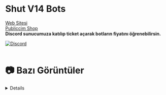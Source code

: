 # Shut V14 Bots

<a href="https://publiccim.com">Web Sitesi</a>
<br>
<a href="https://publiccim.com/shop">Publiccim Shop</a>
<br>
<strong>Discord sunucumuza katılıp ticket açarak botların fiyatını öğrenebilirsin.</strong>
<br>

[![Discord](https://api.weblutions.com/discord/invite/publiccim/)](https://discord.gg/publiccim)
<br> </br>


# 📷 Bazı Görüntüler
<details>
 <img width="250" alt="image" src="https://github.com/shutjs/publiccim-v14-bots/blob/main/Images/Ekran%20g%C3%B6r%C3%BCnt%C3%BCs%C3%BC%202024-07-25%20180335.png">
 <img width="650" alt="image" src="https://github.com/shutjs/publiccim-v14-bots/blob/main/Images/Ekran%20g%C3%B6r%C3%BCnt%C3%BCs%C3%BC%202024-07-25%20180347.png">
 <img width="650" alt="image" src="https://github.com/shutjs/publiccim-v14-bots/blob/main/Images/Ekran%20g%C3%B6r%C3%BCnt%C3%BCs%C3%BC%202024-07-25%20180115.png">
 <img width="650" alt="image" src="https://github.com/shutjs/publiccim-v14-bots/blob/main/Images/Ekran%20g%C3%B6r%C3%BCnt%C3%BCs%C3%BC%202024-07-25%20180125.png">
 <img width="650" alt="image" src="https://github.com/shutjs/publiccim-v14-bots/blob/main/Images/Ekran%20g%C3%B6r%C3%BCnt%C3%BCs%C3%BC%202024-07-25%20180138.png">
 <img width="650" alt="image" src="https://github.com/shutjs/publiccim-v14-bots/blob/main/Images/Ekran%20g%C3%B6r%C3%BCnt%C3%BCs%C3%BC%202024-07-25%20180144.png">
 <img width="650" alt="image" src="https://github.com/shutjs/publiccim-v14-bots/blob/main/Images/Ekran%20g%C3%B6r%C3%BCnt%C3%BCs%C3%BC%202024-07-25%20180154.png">
 <img width="650" alt="image" src="https://github.com/shutjs/publiccim-v14-bots/blob/main/Images/Ekran%20g%C3%B6r%C3%BCnt%C3%BCs%C3%BC%202024-07-25%20180201.png">
 <img width="650" alt="image" src="https://github.com/shutjs/publiccim-v14-bots/blob/main/Images/Ekran%20g%C3%B6r%C3%BCnt%C3%BCs%C3%BC%202024-07-25%20180207.png">
 <img width="650" alt="image" src="https://github.com/shutjs/publiccim-v14-bots/blob/main/Images/Ekran%20g%C3%B6r%C3%BCnt%C3%BCs%C3%BC%202024-07-25%20180212.png">
 <img width="650" alt="image" src="https://github.com/shutjs/publiccim-v14-bots/blob/main/Images/Ekran%20g%C3%B6r%C3%BCnt%C3%BCs%C3%BC%202024-07-25%20180218.png">
 <img width="650" alt="image" src="https://github.com/shutjs/publiccim-v14-bots/blob/main/Images/Ekran%20g%C3%B6r%C3%BCnt%C3%BCs%C3%BC%202024-07-25%20180226.png">
 <img width="650" alt="image" src="https://github.com/shutjs/publiccim-v14-bots/blob/main/Images/Ekran%20g%C3%B6r%C3%BCnt%C3%BCs%C3%BC%202024-07-25%20180232.png">
 <img width="650" alt="image" src="https://github.com/shutjs/publiccim-v14-bots/blob/main/Images/Ekran%20g%C3%B6r%C3%BCnt%C3%BCs%C3%BC%202024-07-25%20180238.png">
 <img width="650" alt="image" src="https://github.com/shutjs/publiccim-v14-bots/blob/main/Images/Ekran%20g%C3%B6r%C3%BCnt%C3%BCs%C3%BC%202024-07-25%20180243.png">
 <img width="650" alt="image" src="https://github.com/shutjs/publiccim-v14-bots/blob/main/Images/Ekran%20g%C3%B6r%C3%BCnt%C3%BCs%C3%BC%202024-07-25%20180248.png">
 <img width="650" alt="image" src="https://github.com/shutjs/publiccim-v14-bots/blob/main/Images/Ekran%20g%C3%B6r%C3%BCnt%C3%BCs%C3%BC%202024-07-25%20180255.png">
 <img width="650" alt="image" src="https://github.com/shutjs/publiccim-v14-bots/blob/main/Images/Ekran%20g%C3%B6r%C3%BCnt%C3%BCs%C3%BC%202024-07-25%20180301.png">
 <img width="650" alt="image" src="https://github.com/shutjs/publiccim-v14-bots/blob/main/Images/Ekran%20g%C3%B6r%C3%BCnt%C3%BCs%C3%BC%202024-07-25%20180306.png">
 <img width="650" alt="image" src="https://github.com/shutjs/publiccim-v14-bots/blob/main/Images/Ekran%20g%C3%B6r%C3%BCnt%C3%BCs%C3%BC%202024-07-25%20180316.png">
 <img width="650" alt="image" src="https://github.com/shutjs/publiccim-v14-bots/blob/main/Images/Ekran%20g%C3%B6r%C3%BCnt%C3%BCs%C3%BC%202024-07-25%20180323.png">
 <img width="650" alt="image" src="https://github.com/shutjs/publiccim-v14-bots/blob/main/Images/Ekran%20g%C3%B6r%C3%BCnt%C3%BCs%C3%BC%202024-07-25%20180327.png">


</details>
